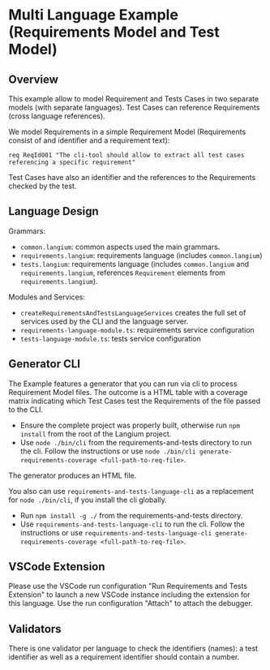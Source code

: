 # Multi Language Example (Requirements Model and Test Model)

## Overview

This example allow to model Requirement and Tests Cases in two separate models (with separate languages). Test Cases can reference Requirements (cross language references).

We model Requirements in a simple Requirement Model (Requirements consist of and identifier and a requirement text):

```
req ReqId001 "The cli-tool should allow to extract all test cases referencing a specific requirement"
```

Test Cases have also an identifier and the references to the Requirements checked by the test.

## Language Design

Grammars:
  * `common.langium`: common aspects used the main grammars.
  * `requirements.langium`: requirements language (includes `common.langium`)
  * `tests.langium`: requirements language (includes `common.langium` and `requirements.langium`, references `Requirement` elements from `requirements.langium`).

Modules and Services:
  * `createRequirementsAndTestsLanguageServices` creates the full set of services used by the CLI and the language server.
  * `requirements-language-module.ts`: requirements service configuration
  * `tests-language-module.ts`: tests service configuration

## Generator CLI

The Example features a generator that you can run via cli to process Requirement Model files. The outcome is a HTML table with a coverage matrix indicating which Test Cases test the Requirements of the file passed to the CLI.

* Ensure the complete project was properly built, otherwise run `npm install` from the root of the Langium project.
* Use `node ./bin/cli` from the requirements-and-tests directory to run the cli. Follow the instructions or use `node ./bin/cli generate-requirements-coverage <full-path-to-req-file>`.

The generator produces an HTML file.

You also can use `requirements-and-tests-language-cli` as a replacement for `node ./bin/cli`, if you install the cli globally.
* Run `npm install -g ./` from the requirements-and-tests directory.
* Use `requirements-and-tests-language-cli` to run the cli. Follow the instructions or use `requirements-and-tests-language-cli generate-requirements-coverage <full-path-to-req-file>`.

## VSCode Extension

Please use the VSCode run configuration "Run Requirements and Tests Extension" to launch a new VSCode instance including the extension for this language.
Use the run configuration "Attach" to attach the debugger.

## Validators

There is one validator per language to check the identifiers (names): a test identifier as well as a requirement identifier should contain a number. 
